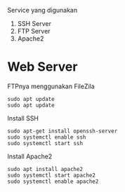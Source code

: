 Service yang digunakan
1. SSH Server
2. FTP Server
3. Apache2

# Web Server
FTPnya menggunakan FileZila

```
sudo apt update
sudo apt update
```

Install SSH
```
sudo apt-get install openssh-server
sudo systemctl enable ssh
sudo systemctl start ssh
```

Install Apache2
```
sudo apt install apache2
sudo systemctl start apache2
sudo systemctl enable apache2
```
